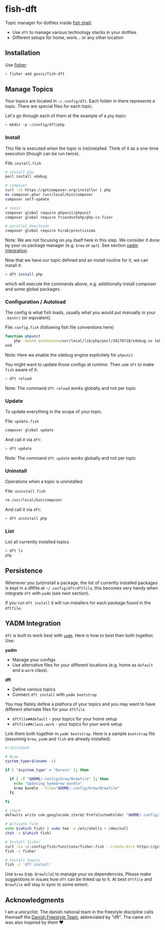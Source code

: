 # fish-dft

Topic manager for dotfiles inside [fish shell](https://fishshell.com).

- Use `dft` to manage various technology stacks in your dotfiles
- Different setups for home, work... or any other location

## Installation

Use [fisher](https://github.com/jorgebucaran/fisher):

```bash
> fisher add gossi/fish-dft
```

## Manage Topics

Your topics are located in `~/.config/dft`. Each folder in there represents a
topic. There are special files for each topic.

Let's go through each of them at the example of a `php` topic:

```bash
> mkdir -p ~/config/dft/php
```

### Install

This file is executed when the topic is (re)installed. Think of it as a one-time
execution (though can be run twice).

File: `install.fish`

```bash
# install php
pecl install xdebug

# composer
curl -sS https://getcomposer.org/installer | php
mv composer.phar /usr/local/bin/composer
composer self-update

# tools
composer global require phpunit/phpunit
composer global require friendsofphp/php-cs-fixer

# parallel downloads
composer global require hirak/prestissimo
```

Note: We are not focusing on `php` itself here in this step. We consider it done
by your os package manager (e.g. `brew` or `apt`). See section [yadm
integration](#yadm-integration).

Now that we have our topic defined and an install routine for it, we can install
it:

```bash
> dft install php
```

which will execute the commands above, e.g. additionally install composer and
some global packages.

### Configuration / Autoload

The config is what fish loads, usually what you would put manually in your
`.bashrc` (or equvalent).

File: `config.fish` (following fish file conventions here)

```bash
function phpunit
    php -dzend_extension=/usr/local/lib/php/pecl/20170718/xdebug.so (which phpunit) $argv
end
```

Note: Here we enable the xdebug engine explicitely for `phpunit`

You might want to update those configs at _runtime_. Then use `dft` to make
`fish` aware of it:

```bash
> dft reload
```

Note: The command `dft reload` works globally and not per topic

### Update

To update everything in the scope of your topic.

File: `update.fish`

```bash
composer global update
```

And call it via `dft`:

```bash
> dft update
```

Note: The command `dft update` works globally and not per topic

### Uninstall

Operations when a topic is uninstalled

File: `uninstall.fish`

```bash
rm /usr/local/bin/composer
```

And call it via `dft`:

```bash
> dft uninstall php
```

### List

List all currently installed topics

```bash
> dft ls
php
```

## Persistence

Whenever you (un)install a package, the list of currently installed packages is
kept in a dftfile at `~/.config/dft/dftfile`, this becomes very handy when
integrate `dft` with `yadm` (see next section).

If you run `dft install` it will run installers for each package found in the `dftfile`.

## YADM Integration

`dft` is built to work best with [`yadm`](https://yadm.io/). Here is how to best
then both together. Use:

**yadm**

- Manage your configs
- Use alternative files for your different locations (e.g. home as `default` and
  a `work` class).

**dft**

- Define various topics
- Connect `dft install` with `yadm bootstrap`

You may flately define a plathora of your topics and you may want to have
different alternate files for your `dftfile`

- `dftfile##default` - your topics for your home setup
- `dftfile##class.work` - your topics for your work setup

Link them both together in `yadm bootstrap`. Here is a sample `bootstrap` file
(assuming `brew`, `yadm` and `fish` are already installed):

```bash
#!/bin/bash

# Brew
system_type=$(uname -s)

if [ "$system_type" = "Darwin" ]; then

  if [ -f "$HOME/.config/brew/Brewfile" ]; then
    echo "Updating homebrew bundle"
    brew bundle --file="$HOME/.config/brew/Brewfile"
  fi

fi

# iterm
defaults write com.googlecode.iterm2 PrefsCustomFolder "$HOME/.config/iterm2"

# Activate fish
echo $(which fish) | sudo tee -a /etc/shells > /dev/null
chsh -s $(which fish)

# Install fisher
curl -Lo ~/.config/fish/functions/fisher.fish --create-dirs https://git.io/fisher
fish -c fisher

# Install topics
fish -c 'dft install'
```

Use `brew` (rsp. `Brewfile`) to manage your os dependencies. Please make
suggestions in issues how `dft` can be linked up to it. At best `dftfile` and
`Brewfile` will stay in sync to some extent.

## Acknowledgments

I am a unicyclist. The danish national team in the freestyle discipline calls
themself the [Danish Freestyle Team](https://danishfreestyleteam.com/), abbreviated
by "dft". The name `dft` was also inspired by them :heart:
